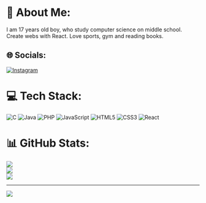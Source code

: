 # 💫 About Me:
I am 17 years old boy, who study computer science on middle school. Create webs with React. Love sports, gym and reading books.


## 🌐 Socials:
[![Instagram](https://img.shields.io/badge/Instagram-%23E4405F.svg?logo=Instagram&logoColor=white)](https://instagram.com/petr.hanzlik8) 

# 💻 Tech Stack:
![C](https://img.shields.io/badge/c-%2300599C.svg?style=for-the-badge&logo=c&logoColor=white) ![Java](https://img.shields.io/badge/java-%23ED8B00.svg?style=for-the-badge&logo=openjdk&logoColor=white) ![PHP](https://img.shields.io/badge/php-%23777BB4.svg?style=for-the-badge&logo=php&logoColor=white) ![JavaScript](https://img.shields.io/badge/javascript-%23323330.svg?style=for-the-badge&logo=javascript&logoColor=%23F7DF1E) ![HTML5](https://img.shields.io/badge/html5-%23E34F26.svg?style=for-the-badge&logo=html5&logoColor=white) ![CSS3](https://img.shields.io/badge/css3-%231572B6.svg?style=for-the-badge&logo=css3&logoColor=white) ![React](https://img.shields.io/badge/react-%2320232a.svg?style=for-the-badge&logo=react&logoColor=%2361DAFB)
# 📊 GitHub Stats:
![](https://github-readme-stats.vercel.app/api?username=HanzlikPetr&theme=dark&hide_border=false&include_all_commits=false&count_private=false)<br/>
![](https://github-readme-streak-stats.herokuapp.com/?user=HanzlikPetr&theme=dark&hide_border=false)<br/>
![](https://github-readme-stats.vercel.app/api/top-langs/?username=HanzlikPetr&theme=dark&hide_border=false&include_all_commits=false&count_private=false&layout=compact)

---
[![](https://visitcount.itsvg.in/api?id=HanzlikPetr&icon=0&color=0)](https://visitcount.itsvg.in)

<!-- Proudly created with GPRM ( https://gprm.itsvg.in ) -->
